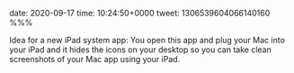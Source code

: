 date: 2020-09-17
time: 10:24:50+0000
tweet: 1306539604066140160
%%%

Idea for a new iPad system app: You open this app and plug your Mac into your iPad and it hides the icons on your desktop so you can take clean screenshots of your Mac app using your iPad.
